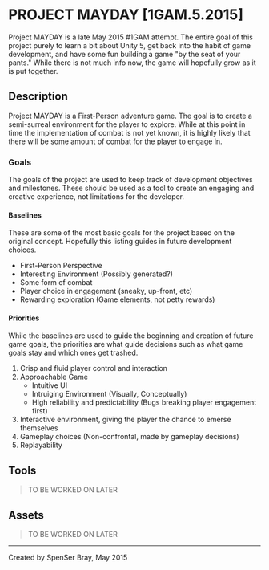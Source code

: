 PROJECT MAYDAY [1GAM.5.2015]
===========================

Project MAYDAY is a late May 2015 #1GAM attempt. The entire goal of this project
purely to learn a bit about Unity 5, get back into the habit of game development,
and have some fun building a game "by the seat of your pants." While there is not much
info now, the game will hopefully grow as it is put together.

## Description
Project MAYDAY is a First-Person adventure game. The goal is to create a semi-surreal
environment for the player to explore. While at this point in time the implementation
of combat is not yet known, it is highly likely that there will be some amount of combat
for the player to engage in.

### Goals
The goals of the project are used to keep track of development objectives and milestones.
These should be used as a tool to create an engaging and creative experience, not
limitations for the developer.

#### Baselines
These are some of the most basic goals for the project based on the original concept.
Hopefully this listing guides in future development choices.

 * First-Person Perspective
 * Interesting Environment (Possibly generated?)
 * Some form of combat
 * Player choice in engagement (sneaky, up-front, etc)
 * Rewarding exploration (Game elements, not petty rewards)

#### Priorities
While the baselines are used to guide the beginning and creation of future game goals,
the priorities are what guide decisions such as what game goals stay and which ones
get trashed.

 1. Crisp and fluid player control and interaction
 2. Approachable Game
     * Intuitive UI
     * Intruiging Environment (Visually, Conceptually)
     * High reliability and predictability (Bugs breaking player engagement first)
 3. Interactive environment, giving the player the chance to emerse themselves
 4. Gameplay choices (Non-confrontal, made by gameplay decisions)
 5. Replayability

## Tools
> TO BE WORKED ON LATER

## Assets
> TO BE WORKED ON LATER

--------------------------------------------------------------------------------

Created by SpenSer Bray, May 2015
